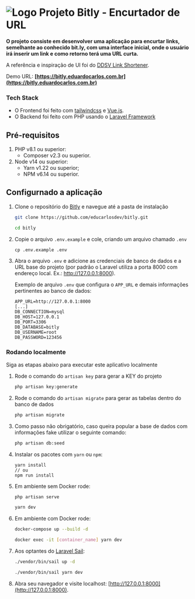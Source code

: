 # ![Logo](https://bitly.eduardocarlos.com.br/images/icon.png) Projeto Bitly - Encurtador de URL

**O projeto consiste em desenvolver uma aplicação para encurtar links, semelhante ao conhecido bit.ly, com uma interface inicial, onde o usuário irá inserir um link e como retorno terá uma URL curta.**

A referência e inspiração de UI foi do [DDSV Link Shortener](https://dribbble.com/shots/17087324-DDSV-Link-Shortener).

Demo URL: **[https://bitly.eduardocarlos.com.br](https://bitly.eduardocarlos.com.br)**


### Tech Stack

- O Frontend foi feito com [tailwindcss](https://tailwindcss.com) e [Vue.js](https://vuejs.org/).
- O Backend foi feito com PHP usando o [Laravel Framework](https://laravel.com/)


## Pré-requisitos

1. PHP v8.1 ou superior:
    - Composer v2.3 ou superior.
2. Node v14 ou superior:
    - Yarn v1.22 ou superior;
    - NPM v6.14 ou superior.

## Configurnado a aplicação

1. Clone o repositório do [Bitly](https://github.com/educarlosdev/bitly) e navegue até a pasta de instalação

    ```bash
    git clone https://github.com/educarlosdev/bitly.git
    
    cd bitly
   ```

2. Copie o arquivo `.env.example` e cole, criando um arquivo chamado `.env`

    ```
    cp .env.example .env
    ```

3. Abra o arquivo `.env` e adicione as credenciais de banco de dados e a URL base do projeto (por padrão o Laravel utiliza a porta 8000 com endereço local. Ex.: http://127.0.0.1:8000).

   Exemplo de arquivo `.env` que configura o `APP_URL` e demais informações pertinentes ao banco de dados:

    ```
    APP_URL=http://127.0.0.1:8000
    [...]
    DB_CONNECTION=mysql
    DB_HOST=127.0.0.1
    DB_PORT=3306
    DB_DATABASE=bitly
    DB_USERNAME=root
    DB_PASSWORD=123456
    ```

### Rodando localmente

Siga as etapas abaixo para executar este aplicativo localmente

1. Rode o comando do `artisan key` para gerar a KEY do projeto

    ```bash
    php artisan key:generate
    ```

2. Rode o comando do `artisan migrate` para gerar as tabelas dentro do banco de dados

    ```bash
    php artisan migrate
    ```

3. Como passo não obrigatório, caso queira popular a base de dados com informações fake utilizar o seguinte comando:

    ```bash
    php artisan db:seed
    ```

3. Instalar os pacotes com `yarn` ou `npm`:

    ```
    yarn install
    // ou
    npm run install
    ```

4.  Em ambiente sem Docker rode:

    ```bash
    php artisan serve
    
    yarn dev
    ```

1.  Em ambiente com Docker rode:

    ```bash
    docker-compose up --build -d
    
    docker exec -it [container_name] yarn dev
    ```

1.  Aos optantes do [Laravel Sail](https://laravel.com/docs/10.x/sail):

    ```bash
    ./vendor/bin/sail up -d
    
    ./vendor/bin/sail yarn dev
    ```

1.  Abra seu navegador e visite localhost: [http://127.0.0.1:8000](http://127.0.0.1:8000).

